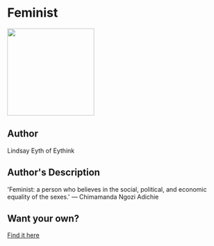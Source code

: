 # Feminist

<img src="https://d3vv6lp55qjaqc.cloudfront.net/items/3H2l2t31133M2g3e470b/Image%202018-08-29%20at%208.38.41%20AM.png" width="200" height="200" />

## Author

Lindsay Eyth of Eythink

## Author's Description

'Feminist: a person who believes in the social, political, and economic equality of the sexes.' — Chimamanda Ngozi Adichie

## Want your own?

<a href="https://cottonbureau.com/products/big-f-little-f" alt="Buy Now">Find it here</a>
